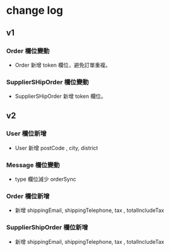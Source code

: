 # change log

## v1

### Order 欄位變動
* Order 新增 token 欄位，避免訂單重複。

### SupplierSHipOrder 欄位變動
* SupplierSHipOrder 新增 token 欄位。

## v2

### User 欄位新增
* User 新增 postCode , city, district

### Message 欄位變動
* type 欄位減少 orderSync

### Order 欄位新增
* 新增 shippingEmail, shippingTelephone, tax , totalIncludeTax

### SupplierShipOrder 欄位新增
* 新增 shippingEmail, shippingTelephone, tax , totalIncludeTax
